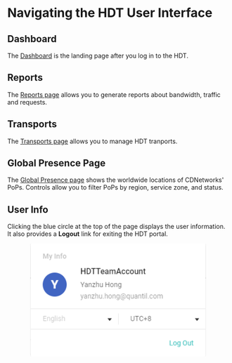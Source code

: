 # Navigating the HDT User Interface

## Dashboard

The [Dashboard](</docs/portal/dashboard.md>) is the landing page after you log in to the HDT.

## Reports

The [Reports page](</docs/portal/reports.md>) allows you to generate reports about bandwidth, traffic and requests.

## Transports

The [Transports page](</docs/portal/transports/manage-transport.md>) allows you to manage HDT tranports.

## Global Presence Page

The [Global Presence page](</docs/portal/global-presence.md>) shows the worldwide locations of CDNetworks' PoPs. Controls allow you to filter PoPs by region, service zone, and status.

## User Info

Clicking the blue circle at the top of the page displays the user information. It also provides a **Logout** link for exiting the HDT portal.

<p align=center><img src="/docs/resources/images/accessing-portal/user-info.png" alt="user information" width="400"></p>
